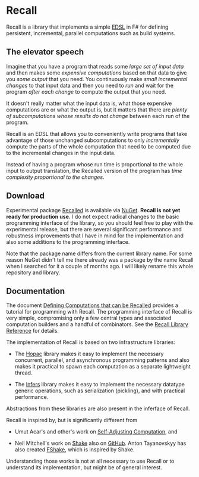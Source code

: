 # Recall

Recall is a library that implements a simple
[EDSL](http://en.wikipedia.org/wiki/Domain-specific_language) in F# for defining
persistent, incremental, parallel computations such as build systems.

## The elevator speech

Imagine that you have a program that reads some *large set of input data* and
then makes some *expensive computations* based on that data to give you *some
output* that you need.  You continuously make *small incremental changes* to
that input data and then you need to *run* and wait for the program *after each
change* to compute the output that you need.

It doesn't really matter what the input data is, what those expensive
computations are or what the output is, but it matters that there are *plenty of
subcomputations whose results do not change* between each run of the program.

Recall is an EDSL that allows you to conveniently write programs that take
advantage of those unchanged subcomputations to only *incrementally* compute the
parts of the whole computation that need to be computed due to the incremental
changes in the input data.

Instead of having a program whose run time is proportional to the whole input to
output translation, the Recalled version of the program has *time complexity
proportional to the changes*.

## Download

Experimental package [Recalled](http://www.nuget.org/packages/Recalled/) is
available via [NuGet](http://www.nuget.org/).  **Recall is not yet ready for
production use.** I do not expect radical changes to the basic programming
interface of the library, so you should feel free to play with the experimental
release, but there are several significant performance and robustness
improvements that I have in mind for the implementation and also some additions
to the programming interface.

Note that the package name differs from the current library name.  For some
reason NuGet didn't tell me there already was a package by the name Recall when
I searched for it a couple of months ago.  I will likely rename this whole
repository and library.

## Documentation

The document [Defining Computations that can be Recalled](Docs/Tutorial.md)
provides a tutorial for programming with Recall.  The programming interface of
Recall is very simple, compromising only a few central types and associated
computation builders and a handful of combinators.  See the
[Recall Library Reference](http://vesakarvonen.github.io/Recall/Recall.html) for
details.

The implementation of Recall is based on two infrastructure libraries:

* The [Hopac](https://github.com/VesaKarvonen/Hopac) library makes it easy to
  implement the necessary concurrent, parallel, and asynchronous programming
  patterns and also makes it practical to spawn each computation as a separate
  lightweight thread.

* The [Infers](https://github.com/VesaKarvonen/Infers) library makes it easy to
  implement the necessary datatype generic operations, such as serialization
  (pickling), and with practical performance.

Abstractions from these libraries are also present in the inferface of Recall.

Recall is inspired by, but is significantly different from

* Umut Acar's and other's work on
  [Self-Adjusting Computation](http://www.umut-acar.org/self-adjusting-computation),
  and

* Neil Mitchell's work on [Shake](http://community.haskell.org/~ndm/shake/) also
  on [GitHub](https://github.com/ndmitchell/shake).  Anton Tayanovskyy has also
  created [FShake](https://github.com/intellifactory/fshake), which is inspired
  by Shake.

Understanding those works is not at all necessary to use Recall or to understand
its implementation, but might be of general interest.
